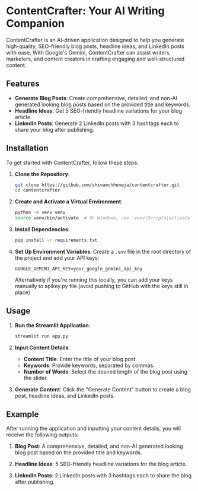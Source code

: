 # ContentCrafter: Your AI Writing Companion

ContentCrafter is an AI-driven application designed to help you generate high-quality, SEO-friendly blog posts, headline ideas, and LinkedIn posts with ease. With Google's Gemini, ContentCrafter can assist writers, marketers, and content creators in crafting engaging and well-structured content.

## Features

- **Generate Blog Posts**: Create comprehensive, detailed, and non-AI generated looking blog posts based on the provided title and keywords.
- **Headline Ideas**: Get 5 SEO-friendly headline variations for your blog article.
- **LinkedIn Posts**: Generate 2 LinkedIn posts with 3 hashtags each to share your blog after publishing.

## Installation

To get started with ContentCrafter, follow these steps:

1. **Clone the Repository**:
    ```bash
    git clone https://github.com/shivamchhuneja/contentcrafter.git
    cd contentcrafter
    ```

2. **Create and Activate a Virtual Environment**:
    ```bash
    python -m venv venv
    source venv/bin/activate  # On Windows, use `venv\Scripts\activate`
    ```

3. **Install Dependencies**:
    ```bash
    pip install -r requirements.txt
    ```

4. **Set Up Environment Variables**:
    Create a `.env` file in the root directory of the project and add your API keys:
    ```plaintext
    GOOGLE_GEMINI_API_KEY=your_google_gemini_api_key
    ```
    Alternatively if you're running this locally, you can add your keys manually to apikey.py file.(avoid pushing to GitHub with the keys still in place)

## Usage

1. **Run the Streamlit Application**:
    ```bash
    streamlit run app.py
    ```

2. **Input Content Details**:
    - **Content Title**: Enter the title of your blog post.
    - **Keywords**: Provide keywords, separated by commas.
    - **Number of Words**: Select the desired length of the blog post using the slider.

3. **Generate Content**:
    Click the "Generate Content" button to create a blog post, headline ideas, and LinkedIn posts.

## Example

After running the application and inputting your content details, you will receive the following outputs:

1. **Blog Post**:
    A comprehensive, detailed, and non-AI generated looking blog post based on the provided title and keywords.

2. **Headline Ideas**:
    5 SEO-friendly headline variations for the blog article.

3. **LinkedIn Posts**:
    2 LinkedIn posts with 3 hashtags each to share the blog after publishing.